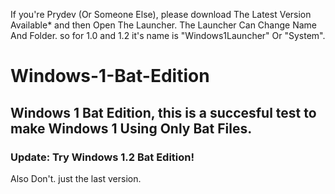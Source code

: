 If you're Prydev (Or Someone Else), please download The Latest Version Available* and then Open The Launcher. The Launcher Can Change Name And Folder. so for 1.0 and 1.2 it's name is "Windows1Launcher" Or "System".
# Windows-1-Bat-Edition
## Windows 1 Bat Edition,  this is a succesful test to make Windows 1 Using Only Bat Files.
### Update: Try Windows 1.2 Bat Edition!
Also Don't. just the last version.
